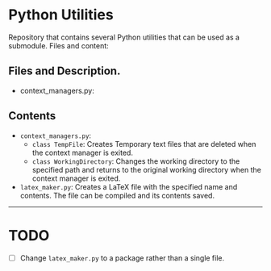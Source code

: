 # Python Utilities

Repository that contains several Python utilities that can be used as a
submodule. Files and content:

## Files and Description.

- context_managers.py:

## Contents

- `context_managers.py`:
  - `class TempFile`: Creates Temporary text files that are deleted when the
    context manager is exited.
  - `class WorkingDirectory`: Changes the working directory to the specified
    path and returns to the original working directory when the context manager
    is exited.
- `latex_maker.py`: Creates a LaTeX file with the specified name and
  contents. The file can be compiled and its contents saved.

---

# TODO

- [ ] Change `latex_maker.py` to a package rather than a single file.